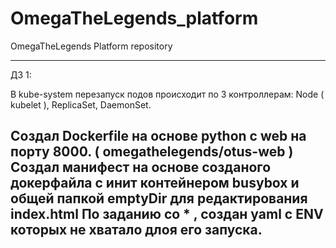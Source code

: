 # OmegaTheLegends_platform
OmegaTheLegends Platform repository

-----------------------------------
ДЗ 1:

В kube-system перезапуск подов происходит по 3 контроллерам: Node ( kubelet ), ReplicaSet, DaemonSet.

Создал Dockerfile на основе python с web на порту 8000. ( omegathelegends/otus-web )
Создал манифест на основе созданого докерфайла с инит контейнером busybox и общей папкой emptyDir для редактирования index.html
По заданию со * , создан yaml с ENV которых не хватало длоя его запуска.
-----------------------------------
